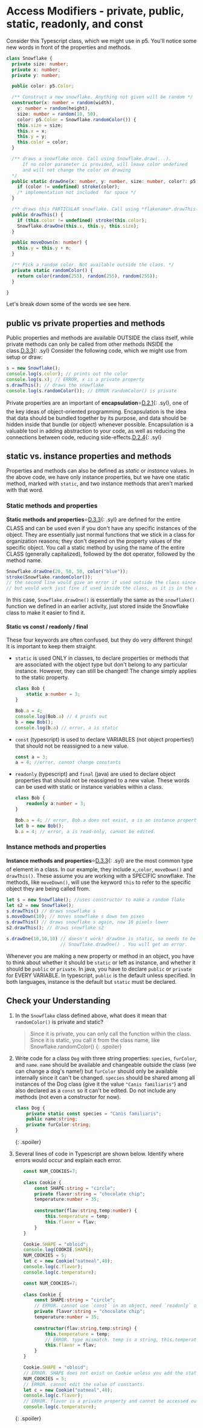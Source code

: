 # Access Modifiers - private, public, static, readonly, and const

Consider this Typescript class, which we might use in p5. You'll notice some new words
in front of the properties and methods.

```ts
class Snowflake {
  private size: number;
  private x: number;
  private y: number;

  public color: p5.Color;

  /** Construct a new snowflake. Anything not given will be random */
  constructor(x: number = random(width),
    y: number = random(height),
    size: number = random(10, 50),
    color: p5.Color = Snowflake.randomColor()) {
    this.size = size;
    this.x = x;
    this.y = y;
    this.color = color;
  }

  /** draws a snowflake once. Call using Snowflake.draw(...).
      If no color parameter is provided, will leave color undefined
      and will not change the color on drawing
  */
  public static drawOne(x: number, y: number, size: number, color?: p5.Color) {
    if (color != undefined) stroke(color);
    /* implementation not included  for space */
  }

  /** draws this PARTICULAR snowflake. Call using *flakename*.drawThis() */
  public drawThis() {
    if (this.color != undefined) stroke(this.color);
    Snowflake.drawOne(this.x, this.y, this.size);
  }

  public moveDown(n: number) {
    this.y = this.y + n;
  }

  /** Pick a random color. Not available outside the class. */
  private static randomColor() {
    return color(random(255), random(255), random(255));
  }

}
```

Let's break down some of the words we see here.

## public vs private properties and methods

Public properties and methods are available OUTSIDE the class itself, while private methods can only be called from other methods INSIDE the class.[D.3.3](../unit0/syllabus.md#D33){: .syl} Consider the following code, which we might use from setup or draw:

```ts
s = new Snowflake();
console.log(s.color); // prints out the color
console.log(s.x); // ERROR, x is a private property
s.drawThis(); // draws the snowflake
console.log(s.randomColor()); // ERROR randomColor() is private
```

Private properties are an important of **encapsulation**:star:[D.2.1](../unit0/syllabus.md#D21){: .syl}, one of the key ideas of object-oriented programming. Encapsulation is the idea that data should be bundled together by its purpose, and data should be hidden inside that bundle (or object) whenever possible. Encapsulation is a valuable tool in adding abstraction to your code, as well as reducing the connections between code, reducing side-effects.[D.2.4](../unit0/syllabus.md#D24){: .syl}

## static vs. instance properties and methods

Properties and methods can also be defined as *static* or *instance* values. In the above code, we have only instance properties, but we have one static method, marked with `static`, and two instance methods that aren't marked with that word.

### Static methods and properties

**Static methods and properties**:star:[D.3.3](../unit0/syllabus.md#D33){: .syl} are defined for the entire CLASS and can be used even if you don't have any specific instances of the object. They are essentially just normal functions that we stick in a class for organization reasons; they don't depend on the property values of the specific object. You call a static method by using the name of the entire CLASS (generally capitalized), followed by the dot operator, followed by the method name.

```ts
Snowflake.drawOne(20, 50, 50, color("blue"));
stroke(Snowflake.randomColor()); 
// the second line would give an error if used outside the class since randomColor() is private
// but would work just fine if used inside the class, as it is in the constructor.
```

In this case, `Snowflake.drawOne()` is essentially the same as the `snowflake()` function we defined in an earlier activity, just stored inside the Snowflake class to make it easier to find it.

#### Static vs const / readonly / final

These four keywords are often confused, but they do very different things! It is important to keep them straight.

* `static` is used ONLY in classes, to declare properties or methods that are associated with the object type but don't belong to any particular instance. However, they can still be changed! The change simply applies to the static property.

  ```ts 
  class Bob {
      static a:number = 3;
  }

  Bob.a = 4;
  console.log(Bob.a) // 4 prints out
  b = new Bob();
  console.log(b.a) // error, a is static
  ```

* `const` (typescript) is used to declare VARIABLES (not object properties!) that should not be reassigned to a new value. 

  ```ts
  const a = 3;
  a = 4; //error, cannot change constants
  ```

* `readonly` (typescript) and `final` (java) are used to declare object properties that should not be reassigned to a new value. These words can be used with static or instance variables within a class.

  ```ts
  class Bob {
      readonly a:number = 3;
  }

  Bob.a = 4; // error, Bob.a does not exist, a is an instance property
  let b = new Bob();
  b.a = 4; // error, a is read-only, cannot be edited.
  ```

### Instance methods and properties

**Instance methods and properties**:star:[D.3.3](../unit0/syllabus.md#D33){: .syl} are the most common type of element in a class. In our example, they include `x`,,`color`, `moveDown()` and `drawThis()`. These assume you are working with a SPECIFIC snowflake. The methods, like `moveDown()`, will use the keyword `this` to refer to the specific object they are being called from.

```ts
let s = new Snowflake(); //uses constructor to make a random flake
let s2 = new Snowflake();
s.drawThis() // draws snowflake s
s.moveDown(10); // moves snowflake s down ten pixes
s.drawThis() // draws snowflake s again, now 10 pixels lower
s2.drawThis(); // draws snowflake s2

s.drawOne(10,10,10) // doesn't work! drawOne is static, so needs to be called like
                    // Snowflake.drawOne() . You will get an error.
```

Whenever you are making a new property or method in an object, you have to think about whether it should be `static` or left as instance, and whether it should be `public` or `private`. In java, you have to declare `public` or `private` for EVERY VARIABLE. In typescript, `public` is the default unless specified. In both languages, instance is the default but `static` must be declared.


## Check your Understanding

1. In the `Snowflake` class defined above, what does it mean that `randomColor()` is private and static?
   
   > Since it is private, you can only call the function within the class.  
   > Since it is static, you call it from the class name, like Snowflake.randomColor()
   {: .spoiler}

2. Write code for a class `Dog` with three string properties: `species`, `furColor`, and `name`. `name` should be available and changeable outside the class (we can change a dog's name!) but `furColor` should only be available internally since it can't be changed. `species` should be shared among all instances of the Dog class (give it the value `"Canis familiaris"`) and also declared as a `const` so it can't be edited. Do not include any methods (not even a constructor for now).
   
   ```ts
   class Dog {
       private static const species = "Canis familiaris";
       public name:string;
       private furColor:string;
   }
   ```
   {: .spoiler}

3. Several lines of code in Typescript are shown below. Identify where errors would occur and explain each error.
      
   ```ts
      const NUM_COOKIES=7;
      
      class Cookie {
          const SHAPE:string = "circle";
          private flavor:string = "chocolate chip";
          temperature:number = 35;
          
          constructor(flav:string,temp:number) {
              this.temperature = temp;
              this.flavor = flav;
          }
      }

      Cookie.SHAPE = "obloid";
      console.log(COOKIE.SHAPE);
      NUM_COOKIES = 5;
      let c = new Cookie("oatmeal",40);
      console.log(c.flavor);
      console.log(c.temperature);
   ```
   
   ```ts
      const NUM_COOKIES=7;
      
      class Cookie {
          const SHAPE:string = "circle";
          // ERROR. cannot use `const` in an object, need `readonly` or `static` depending
          private flavor:string = "chocolate chip";
          temperature:number = 35;
          
          constructor(flav:string,temp:string) {
              this.temperature = temp;
              // ERROR. type mismatch. temp is a string, this.temperature is a number.
              this.flavor = flav;
          }
      }

      Cookie.SHAPE = "obloid";
      // ERROR. SHAPE does not exist on Cookie unless you add the static keyword.
      NUM_COOKIES = 5;
      // ERROR. cannot edit the value of constants.
      let c = new Cookie("oatmeal",40);
      console.log(c.flavor);
      // ERROR. flavor is a private property and cannot be accessed outside the class.
      console.log(c.temperature);
   ```
   {: .spoiler}
      

